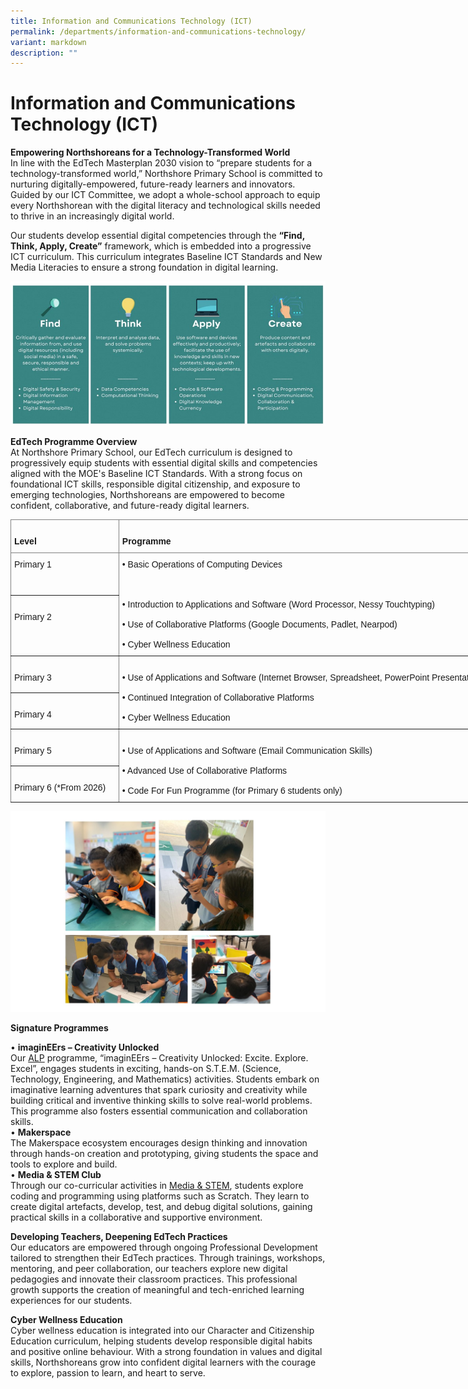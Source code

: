 ```yaml
---
title: Information and Communications Technology (ICT)
permalink: /departments/information-and-communications-technology/
variant: markdown
description: ""
---
```

# **Information and Communications Technology (ICT)**

**Empowering Northshoreans for a Technology-Transformed World**  
In line with the EdTech Masterplan 2030 vision to “prepare students for a technology-transformed world,” Northshore Primary School is committed to nurturing digitally-empowered, future-ready learners and innovators. Guided by our ICT Committee, we adopt a whole-school approach to equip every Northshorean with the digital literacy and technological skills needed to thrive in an increasingly digital world.

Our students develop essential digital competencies through the **“Find, Think, Apply, Create”** framework, which is embedded into a progressive ICT curriculum. This curriculum integrates Baseline ICT Standards and New Media Literacies to ensure a strong foundation in digital learning.

![](/images/ICT001.jpg)

**EdTech Programme Overview**  
At Northshore Primary School, our EdTech curriculum is designed to progressively equip students with essential digital skills and competencies aligned with the MOE's Baseline ICT Standards. With a strong focus on foundational ICT skills, responsible digital citizenship, and exposure to emerging technologies, Northshoreans are empowered to become confident, collaborative, and future-ready digital learners.  

<table class="tg" style="border-collapse:collapse;border-spacing:0;table-layout: fixed; width: 779px"><colgroup><col style="width: 173px"><col style="width: 606px"></colgroup>
<thead><tr><th style="border-color:inherit;border-style:solid;border-width:1px;font-family:Arial, sans-serif;font-size:14px;font-weight:bold;overflow:hidden;padding:10px 5px;text-align:left;vertical-align:top;word-break:normal">&nbsp;&nbsp;&nbsp;<br>Level&nbsp;&nbsp;&nbsp;</th><th style="border-color:inherit;border-style:solid;border-width:1px;font-family:Arial, sans-serif;font-size:14px;font-weight:bold;overflow:hidden;padding:10px 5px;text-align:left;vertical-align:top;word-break:normal">&nbsp;&nbsp;&nbsp;<br>Programme&nbsp;&nbsp;&nbsp;</th></tr></thead>
<tbody><tr><td style="border-color:inherit;border-style:solid;border-width:1px;font-family:Arial, sans-serif;font-size:14px;overflow:hidden;padding:10px 5px;text-align:left;vertical-align:top;word-break:normal">Primary 1</td><td rowspan="2" style="border-color:inherit;border-style:solid;border-width:1px;font-family:Arial, sans-serif;font-size:14px;overflow:hidden;padding:10px 5px;text-align:left;vertical-align:top;word-break:normal">• Basic Operations of Computing Devices<br><br><br><br>• Introduction to Applications and Software (Word Processor, Nessy Touchtyping)<br><br>• Use of Collaborative Platforms (Google Documents, Padlet, Nearpod)<br><br>• Cyber Wellness Education</td></tr><tr><td style="border-color:inherit;border-style:solid;border-width:1px;font-family:Arial, sans-serif;font-size:14px;overflow:hidden;padding:10px 5px;text-align:left;vertical-align:top;word-break:normal">   <br>Primary 2   </td></tr>
<tr><td style="border-color:inherit;border-style:solid;border-width:1px;font-family:Arial, sans-serif;font-size:14px;overflow:hidden;padding:10px 5px;text-align:left;vertical-align:top;word-break:normal">&nbsp;&nbsp;&nbsp;<br>Primary 3&nbsp;&nbsp;&nbsp;</td><td rowspan="2" style="border-color:inherit;border-style:solid;border-width:1px;font-family:Arial, sans-serif;font-size:14px;overflow:hidden;padding:10px 5px;text-align:left;vertical-align:top;word-break:normal">   <br>• Use of Applications and Software (Internet Browser, Spreadsheet, PowerPoint Presentation)<br>   <br>• Continued Integration of Collaborative Platforms<br>   <br>• Cyber Wellness Education   </td></tr><tr><td style="border-color:inherit;border-style:solid;border-width:1px;font-family:Arial, sans-serif;font-size:14px;overflow:hidden;padding:10px 5px;text-align:left;vertical-align:top;word-break:normal">&nbsp;&nbsp;&nbsp;<br>Primary 4&nbsp;&nbsp;&nbsp;</td></tr>
<tr><td style="border-color:inherit;border-style:solid;border-width:1px;font-family:Arial, sans-serif;font-size:14px;overflow:hidden;padding:10px 5px;text-align:left;vertical-align:top;word-break:normal">&nbsp;&nbsp;&nbsp;<br>Primary 5&nbsp;&nbsp;&nbsp;</td><td rowspan="2" style="border-color:inherit;border-style:solid;border-width:1px;font-family:Arial, sans-serif;font-size:14px;overflow:hidden;padding:10px 5px;text-align:left;vertical-align:top;word-break:normal">   <br>• Use of Applications and Software (Email Communication Skills)<br>   <br>• Advanced Use of Collaborative Platforms<br>   <br>• Code For Fun Programme (for Primary 6 students only)   </td></tr><tr><td style="border-color:inherit;border-style:solid;border-width:1px;font-family:Arial, sans-serif;font-size:14px;overflow:hidden;padding:10px 5px;text-align:left;vertical-align:top;word-break:normal">&nbsp;&nbsp;&nbsp;<br>Primary 6 (*From 2026)&nbsp;&nbsp;&nbsp;</td></tr></tbody></table>

![](/images/ICT002.jpg)

**Signature Programmes**  

• **imaginEErs – Creativity Unlocked**  
Our  [ALP](https://www.northshorepri.moe.edu.sg/departments/applied-learning-programme-alp/)  programme, “imaginEErs – Creativity Unlocked: Excite. Explore. Excel”, engages students in exciting, hands-on S.T.E.M. (Science, Technology, Engineering, and Mathematics) activities. Students embark on imaginative learning adventures that spark curiosity and creativity while building critical and inventive thinking skills to solve real-world problems. This programme also fosters essential communication and collaboration skills.  
• **Makerspace**  
The Makerspace ecosystem encourages design thinking and innovation through hands-on creation and prototyping, giving students the space and tools to explore and build.  
• **Media &amp; STEM Club**  
Through our co-curricular activities in [Media &amp; STEM](https://www.northshorepri.moe.edu.sg/departments/co-curricular-activities-cca/media-n-stem-club/), students explore coding and programming using platforms such as Scratch. They learn to create digital artefacts, develop, test, and debug digital solutions, gaining practical skills in a collaborative and supportive environment.

**Developing Teachers, Deepening EdTech Practices**  
Our educators are empowered through ongoing Professional Development tailored to strengthen their EdTech practices. Through trainings, workshops, mentoring, and peer collaboration, our teachers explore new digital pedagogies and innovate their classroom practices. This professional growth supports the creation of meaningful and tech-enriched learning experiences for our students.

**Cyber Wellness Education**  
Cyber wellness education is integrated into our Character and Citizenship Education curriculum, helping students develop responsible digital habits and positive online behaviour. With a strong foundation in values and digital skills, Northshoreans grow into confident digital learners with the courage to explore, passion to learn, and heart to serve.
